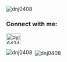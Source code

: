 <p align="left"> <img src="https://komarev.com/ghpvc/?username=dnj0408&label=Profile%20views&color=000000&style=flat-square" alt="dnj0408" /> </p>

<h3 align="left">Connect with me:</h3>
<p align="left">
<a href="https://instagram.com/oyj6424" target="blank"><img align="center" src="https://raw.githubusercontent.com/rahuldkjain/github-profile-readme-generator/master/src/images/icons/Social/instagram.svg" alt="oyj6424" height="30" width="40" /></a>
</p>

<p><img align="left" src="https://github-readme-stats.vercel.app/api/top-langs?username=dnj0408&show_icons=true&locale=en&layout=compact" alt="dnj0408" /></p>

<p>&nbsp;<img align="center" src="https://github-readme-stats.vercel.app/api?username=dnj0408&show_icons=true&locale=en" alt="dnj0408" /></p>
